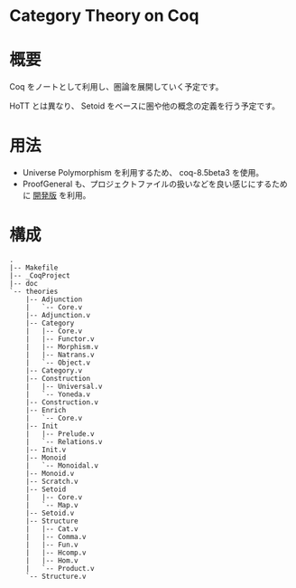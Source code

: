 Category Theory on Coq
========

# 概要

Coq をノートとして利用し、圏論を展開していく予定です。

HoTT とは異なり、 Setoid をベースに圏や他の概念の定義を行う予定です。

# 用法

* Universe Polymorphism を利用するため、 coq-8.5beta3 を使用。
* ProofGeneral も、プロジェクトファイルの扱いなどを良い感じにするために [開発版](http://proofgeneral.inf.ed.ac.uk/devel) を利用。

# 構成

```
.
|-- Makefile
|-- _CoqProject
|-- doc
`-- theories
    |-- Adjunction
    |   `-- Core.v
    |-- Adjunction.v
    |-- Category
    |   |-- Core.v
    |   |-- Functor.v
    |   |-- Morphism.v
    |   |-- Natrans.v
    |   `-- Object.v
    |-- Category.v
    |-- Construction
    |   |-- Universal.v
    |   `-- Yoneda.v
    |-- Construction.v
    |-- Enrich
    |   `-- Core.v
    |-- Init
    |   |-- Prelude.v
    |   `-- Relations.v
    |-- Init.v
    |-- Monoid
    |   `-- Monoidal.v
    |-- Monoid.v
    |-- Scratch.v
    |-- Setoid
    |   |-- Core.v
    |   `-- Map.v
    |-- Setoid.v
    |-- Structure
    |   |-- Cat.v
    |   |-- Comma.v
    |   |-- Fun.v
    |   |-- Hcomp.v
    |   |-- Hom.v
    |   `-- Product.v
    `-- Structure.v
```
